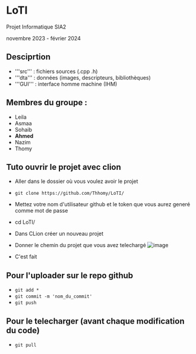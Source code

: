 # LoTI
Projet Informatique SIA2

novembre 2023 - février 2024
## Desciprtion
- '''src''' : fichiers sources (.cpp .h)
- '''dta''' : données (images, descripteurs, bibliothèques)
- '''GUI''' : interface homme machine (IHM)
  
## Membres du groupe :
- Leila
- Asmaa
- Sohaib
- **Ahmed**
- Nazim
- Thomy


## Tuto ouvrir le projet avec clion
* Aller dans le dossier où vous voulez avoir le projet
* ```git clone https://github.com/Thhomy/LoTI/ ```
* Mettez votre nom d'utilisateur github et le token que vous aurez generé comme mot de passe
* cd LoTI/
* Dans CLion créer un nouveau projet
* Donner le chemin du projet que vous avez telechargé
![image](https://github.com/Thhomy/LoTI/assets/45372740/0dc5bbde-c8cb-4ab8-8a69-0d53b0d17b02)

* C'est fait


## Pour l'uploader sur le repo github
* ```git add *```
* ```git commit -m 'nom_du_commit'```
* ```git push```
## Pour le telecharger (avant chaque modification du code)
* ```git pull```

